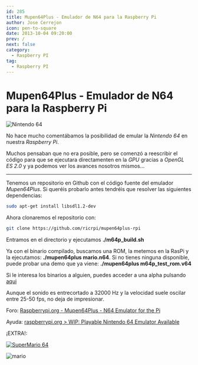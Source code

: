 ```yaml
---
id: 285
title: Mupen64Plus - Emulador de N64 para la Raspberry Pi
author: Jose Cerrejon
icon: pen-to-square
date: 2013-10-04 09:20:00
prev: /
next: false
category:
  - Raspberry PI
tag:
  - Raspberry PI
---
```


# Mupen64Plus - Emulador de N64 para la Raspberry Pi

![Nintendo 64](/images/N64.jpg)

No hace mucho comentábamos la posibilidad de emular la *Nintendo 64* en nuestra *Raspberry Pi*. 

Muchos pensaban que no era posible, pero se comenzó a reescribir el código para que se ejecutara directamenten en la *GPU* gracias a *OpenGL ES 2.0* y ya podemos ver los avances nosotros mismos...

- - -
Tenemos un repositorio en Github con el código fuente del emulador *Mupen64Plus*. Si queréis probarlo antes tendréis que resolver las siguientes dependencias:

```bash
sudo apt-get install libsdl1.2-dev
```

Ahora clonaremos el repositorio con:

```bash
git clone https://github.com/ricrpi/mupen64plus-rpi
```

Entramos en el directorio y ejecutamos **./m64p_build.sh**

Ya con el binario compilado, buscamos una ROM, la metemos en la RasPi y la ejecutamos: **./mupen64plus mario.n64**. Si no tienes ninguna disponible, puede probar una demo que ya viene: **./mupen64plus m64p_test_rom.v64**

Si le interesa los binarios a alguien, puedes acceder a una alpha pulsando [aqui](/post.php?id=297)

Aunque el sonido es entrecortado a 32000 Hz y la velocidad suele oscilar entre 25-50 fps, no deja de impresionar.

Foro: [Raspberrypi.org - Mupen64Plus - N64 Emulator for the Pi](http://www.raspberrypi.org/phpBB3/viewtopic.php?f=78&t=6761)

Ayuda: [raspberrypi.org > WIP: Playable Nintendo 64 Emulator Available](http://www.raspberrypi.org/phpBB3/viewtopic.php?f=78&t=58395)

¡EXTRA!:

<a href="http://www.romnation.net/srv/download/rom/58836/n64/Super-Mario-64.html">![SuperMario 64](/images/2013/10/SuperMario64.jpg "¡Descarga y juega Super Mario 64!")</a>

![mario]()